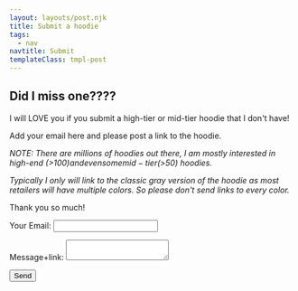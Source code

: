 ```yaml
---
layout: layouts/post.njk
title: Submit a hoodie
tags:
  - nav
navtitle: Submit
templateClass: tmpl-post
---
```

<div class="col col-sm-8">

<h2>Did I miss one????</h2>

<p>I will LOVE you if you submit a high-tier or mid-tier hoodie that I don't have!

Add your email here and please post a link to the hoodie.

<i>NOTE: There are millions of hoodies out there, I am mostly interested in high-end (>$100) and even some mid-tier (>$50) hoodies.

Typically I only will link to the classic gray version of the hoodie as most retailers will have multiple colors. So please don't send links to every color.
</i>  

Thank you so much!

</p>

<form name="contact" method="POST" netlify-honeypot="bot-field" netlify>
    <hidden name="bot-field" />
  <p>
    <label>Your Email: <input type="text" name="email" /></label>
  </p>
  <p>
    <label>Message+link: <textarea name="message"></textarea></label>
  </p>
  <div data-netlify-recaptcha></div>
  <p>
    <button type=”submit”>Send</button>
  </p>
</form>

</div>
